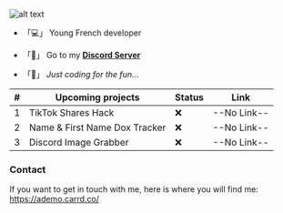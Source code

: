 ![alt text](https://github.com/AdemoYT/AdemoYT/blob/main/Sans%20titre.jpg?raw=true)



-  「💻」 Young French developer

-  「🎍」 Go to my **[Discord Server](https://dsc.gg/ademo/)**

-  「🎈」 *Just coding for the fun...*




|  #  |      Upcoming projects              | Status |        Link        |
|-----|-------------------------------------|--------|--------------------|
|  1  |      TikTok Shares Hack             |   ❌   |     --No Link--    |
|  2  |      Name & First Name Dox Tracker  |   ❌   |     --No Link--    |
|  3  |      Discord Image Grabber          |   ❌   |     --No Link--    |



### Contact

If you want to get in touch with me, here is where you will find me: https://ademo.carrd.co/
